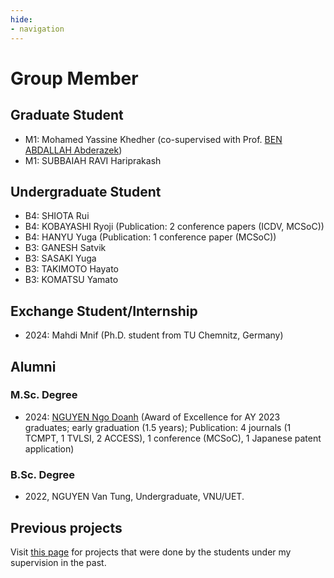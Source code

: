 ```yaml
---
hide:
- navigation
---
```


# Group Member


## Graduate Student

- M1: Mohamed Yassine Khedher (co-supervised with Prof. [BEN ABDALLAH Abderazek](https://u-aizu.ac.jp/research/faculty/detail?cd=90029&lng=en))
- M1: SUBBAIAH RAVI Hariprakash

## Undergraduate Student

- B4: SHIOTA Rui
- B4: KOBAYASHI Ryoji	(Publication: 2 conference papers (ICDV, MCSoC))
- B4: HANYU Yuga	(Publication: 1 conference paper (MCSoC))
- B3: GANESH Satvik	
- B3: SASAKI Yuga
- B3: TAKIMOTO Hayato
- B3: KOMATSU Yamato

## Exchange Student/Internship

- 2024: Mahdi Mnif (Ph.D. student from TU Chemnitz, Germany)
  
## Alumni

### M.Sc. Degree
- 2024:  [NGUYEN Ngo Doanh](https://scholar.google.com.vn/citations?user=1ny8zogAAAAJ&hl=en) (Award of Excellence for AY 2023 graduates; early graduation (1.5 years); Publication: 4 journals (1 TCMPT, 1 TVLSI, 2 ACCESS), 1 conference  (MCSoC), 1 Japanese patent application)
  
### B.Sc. Degree
- 2022, NGUYEN Van Tung, Undergraduate, VNU/UET.



## Previous projects
Visit [this page](mentor.html) for projects that were done by the students under my supervision in the past.